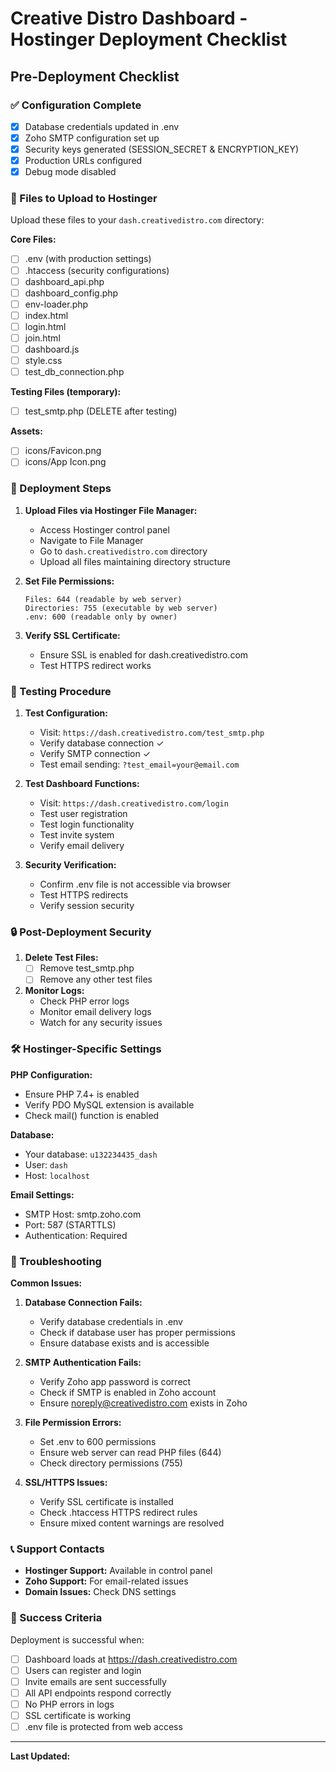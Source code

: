# Creative Distro Dashboard - Hostinger Deployment Checklist

## Pre-Deployment Checklist

### ✅ Configuration Complete
- [x] Database credentials updated in .env
- [x] Zoho SMTP configuration set up
- [x] Security keys generated (SESSION_SECRET & ENCRYPTION_KEY)
- [x] Production URLs configured
- [x] Debug mode disabled

### 🔧 Files to Upload to Hostinger

Upload these files to your `dash.creativedistro.com` directory:

**Core Files:**
- [ ] .env (with production settings)
- [ ] .htaccess (security configurations)
- [ ] dashboard_api.php
- [ ] dashboard_config.php
- [ ] env-loader.php
- [ ] index.html
- [ ] login.html
- [ ] join.html
- [ ] dashboard.js
- [ ] style.css
- [ ] test_db_connection.php

**Testing Files (temporary):**
- [ ] test_smtp.php (DELETE after testing)

**Assets:**
- [ ] icons/Favicon.png
- [ ] icons/App Icon.png

### 🚀 Deployment Steps

1. **Upload Files via Hostinger File Manager:**
   - Access Hostinger control panel
   - Navigate to File Manager
   - Go to `dash.creativedistro.com` directory
   - Upload all files maintaining directory structure

2. **Set File Permissions:**
   ```
   Files: 644 (readable by web server)
   Directories: 755 (executable by web server)
   .env: 600 (readable only by owner)
   ```

3. **Verify SSL Certificate:**
   - Ensure SSL is enabled for dash.creativedistro.com
   - Test HTTPS redirect works

### 🧪 Testing Procedure

1. **Test Configuration:**
   - Visit: `https://dash.creativedistro.com/test_smtp.php`
   - Verify database connection ✓
   - Verify SMTP connection ✓
   - Test email sending: `?test_email=your@email.com`

2. **Test Dashboard Functions:**
   - Visit: `https://dash.creativedistro.com/login`
   - Test user registration
   - Test login functionality
   - Test invite system
   - Verify email delivery

3. **Security Verification:**
   - Confirm .env file is not accessible via browser
   - Test HTTPS redirects
   - Verify session security

### 🔒 Post-Deployment Security

1. **Delete Test Files:**
   - [ ] Remove test_smtp.php
   - [ ] Remove any other test files

2. **Monitor Logs:**
   - Check PHP error logs
   - Monitor email delivery logs
   - Watch for any security issues

### 🛠️ Hostinger-Specific Settings

**PHP Configuration:**
- Ensure PHP 7.4+ is enabled
- Verify PDO MySQL extension is available
- Check mail() function is enabled

**Database:**
- Your database: `u132234435_dash`
- User: `dash`
- Host: `localhost`

**Email Settings:**
- SMTP Host: smtp.zoho.com
- Port: 587 (STARTTLS)
- Authentication: Required

### 🚨 Troubleshooting

**Common Issues:**

1. **Database Connection Fails:**
   - Verify database credentials in .env
   - Check if database user has proper permissions
   - Ensure database exists and is accessible

2. **SMTP Authentication Fails:**
   - Verify Zoho app password is correct
   - Check if SMTP is enabled in Zoho account
   - Ensure noreply@creativedistro.com exists in Zoho

3. **File Permission Errors:**
   - Set .env to 600 permissions
   - Ensure web server can read PHP files (644)
   - Check directory permissions (755)

4. **SSL/HTTPS Issues:**
   - Verify SSL certificate is installed
   - Check .htaccess HTTPS redirect rules
   - Ensure mixed content warnings are resolved

### 📞 Support Contacts

- **Hostinger Support:** Available in control panel
- **Zoho Support:** For email-related issues
- **Domain Issues:** Check DNS settings

### 🎯 Success Criteria

Deployment is successful when:
- [ ] Dashboard loads at https://dash.creativedistro.com
- [ ] Users can register and login
- [ ] Invite emails are sent successfully
- [ ] All API endpoints respond correctly
- [ ] No PHP errors in logs
- [ ] SSL certificate is working
- [ ] .env file is protected from web access

---

**Last Updated:** <?php echo date('Y-m-d H:i:s'); ?>
